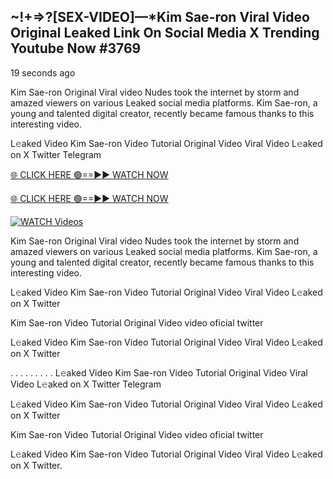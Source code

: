 ## ~!+=>?[SEX-VIDEO]—*Kim Sae-ron Viral Video Original Leaked Link On Social Media X Trending Youtube Now #3769

19 seconds ago

Kim Sae-ron Original Viral video Nudes took the internet by storm and amazed viewers on various Leaked social media platforms. Kim Sae-ron, a young and talented digital creator, recently became famous thanks to this interesting video.

L𝚎aked Video Kim Sae-ron Video Tutorial Original Video Viral Video L𝚎aked on X Twitter Telegram

[🌐 CLICK HERE 🟢==►► WATCH NOW](http://lasun.site?viral-videos)

[🌐 CLICK HERE 🟢==►► WATCH NOW](http://lasun.site?viral-videos/)

[![WATCH Videos](https://i.imgur.com/ydURGbz.png)](http://lasun.site?viral-videos/)

Kim Sae-ron Original Viral video Nudes took the internet by storm and amazed viewers on various Leaked social media platforms. Kim Sae-ron, a young and talented digital creator, recently became famous thanks to this interesting video.

L𝚎aked Video Kim Sae-ron Video Tutorial Original Video Viral Video L𝚎aked on X Twitter

Kim Sae-ron Video Tutorial Original Video video oficial twitter

L𝚎aked Video Kim Sae-ron Video Tutorial Original Video Viral Video L𝚎aked on X Twitter

. . . . . . . . . L𝚎aked Video Kim Sae-ron Video Tutorial Original Video Viral Video L𝚎aked on X Twitter Telegram

L𝚎aked Video Kim Sae-ron Video Tutorial Original Video Viral Video L𝚎aked on X Twitter

Kim Sae-ron Video Tutorial Original Video video oficial twitter

L𝚎aked Video Kim Sae-ron Video Tutorial Original Video Viral Video L𝚎aked on X Twitter.
